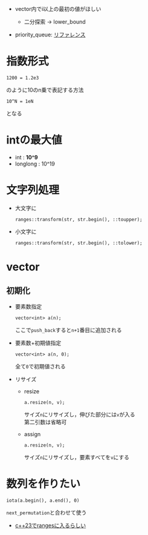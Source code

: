 - vector内でi以上の最初の値がほしい
    - 二分探索 -> lower_bound

- priority_queue: [リファレンス](https://cpprefjp.github.io/reference/queue/priority_queue.html)

# 指数形式
```
1200 = 1.2e3
```
のように10のn乗で表記する方法  
```
10^N = 1eN
```
となる


# intの最大値
- int : **10^9**
- longlong : 10^19


# 文字列処理
- 大文字に
    ```
    ranges::transform(str, str.begin(), ::toupper);
    ```

- 小文字に
    ```
    ranges::transform(str, str.begin(), ::tolower);
    ```


# vector
## 初期化
- 要素数指定
    ```
    vector<int> a(n);
    ```
    ここで`push_back`すると`n+1`番目に追加される

- 要素数+初期値指定
    ```
    vector<int> a(n, 0);
    ```
    全て`0`で初期値される

- リサイズ
    - resize
        ```
        a.resize(n, v);
        ```
        サイズ`n`にリサイズし，伸びた部分には`v`が入る  
        第二引数は省略可
    
    - assign
        ```
        a.resize(n, v);
        ```
        サイズ`n`にリサイズし，要素すべてを`v`にする  


# 数列を作りたい
```
iota(a.begin(), a.end(), 0)
```
`next_permutation`と合わせて使う  
- [c++23でrangesに入るらしい](https://cpprefjp.github.io/reference/numeric/ranges_iota.html)
